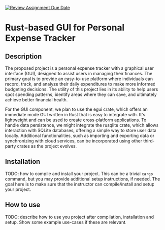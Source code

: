 [![Review Assignment Due Date](https://classroom.github.com/assets/deadline-readme-button-24ddc0f5d75046c5622901739e7c5dd533143b0c8e959d652212380cedb1ea36.svg)](https://classroom.github.com/a/RQfdh2iK)
# Rust-based GUI for Personal Expense Tracker

## Description
The proposed project is a personal expense tracker with a graphical user interface (GUI), designed to assist users in managing their finances. The primary goal is to provide an easy-to-use platform where individuals can record, track, and analyze their daily expenditures to make more informed budgeting decisions. The utility of this project lies in its ability to help users spot spending patterns, identify areas where they can save, and ultimately achieve better financial health.

For the GUI component, we plan to use the egui crate, which offers an immediate mode GUI written in Rust that is easy to integrate with. It's lightweight and can be used to create cross-platform applications. To handle data persistence, we might integrate the rusqlite crate, which allows interaction with SQLite databases, offering a simple way to store user data locally. Additional functionalities, such as importing and exporting data or synchronizing with cloud services, can be incorporated using other third-party crates as the project evolves.

## Installation

TODO: how to compile and install your project. This can be a trivial `cargo` command, but you may provide additional setup instructions, if needed. The goal here is to make sure that the instructor can compile/install and setup your project.

## How to use

TODO: describe how to use you project after compilation, installation and setup. Show some example use-cases if these are relevant.

